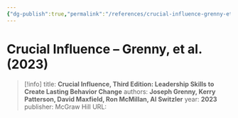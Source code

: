 ```yaml
---
{"dg-publish":true,"permalink":"/references/crucial-influence-grenny-et-al-2023/"}
---
```



# Crucial Influence – Grenny, et al. (2023)

> [!info]
> title: **Crucial Influence, Third Edition: Leadership Skills to Create Lasting Behavior Change**
> authors: **Joseph Grenny, Kerry Patterson, David Maxfield, Ron McMillan, Al Switzler**
> year: **2023**
> publisher: McGraw Hill
> URL: 

